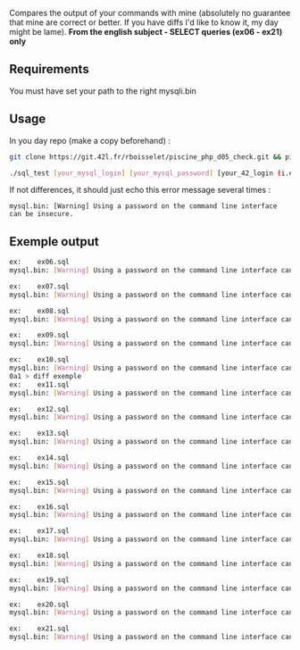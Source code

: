 Compares the output of your commands with mine (absolutely no guarantee that mine are correct or better. If you have diffs I'd like to know it, my day might be lame). **From the english subject - SELECT queries (ex06 - ex21) only**

## Requirements
You must have set your path to the right mysqli.bin

## Usage

In you day repo (make a copy beforehand) :

```bash
git clone https://git.42l.fr/rboisselet/piscine_php_d05_check.git && piscine_php_d05_check/setup

./sql_test [your_mysql_login] [your_mysql_password] [your_42_login (i.e. 'rboissel')]
```

If not differences, it should just echo this error message several times :

```
mysql.bin: [Warning] Using a password on the command line interface can be insecure.
```

## Exemple output

 ```bash
 ex:	ex06.sql
 mysql.bin: [Warning] Using a password on the command line interface can be insecure.

 ex:	ex07.sql
 mysql.bin: [Warning] Using a password on the command line interface can be insecure.

 ex:	ex08.sql
 mysql.bin: [Warning] Using a password on the command line interface can be insecure.

 ex:	ex09.sql
 mysql.bin: [Warning] Using a password on the command line interface can be insecure.

 ex:	ex10.sql
 mysql.bin: [Warning] Using a password on the command line interface can be insecure.
 0a1 > diff exemple
 ex:	ex11.sql
 mysql.bin: [Warning] Using a password on the command line interface can be insecure.

 ex:	ex12.sql
 mysql.bin: [Warning] Using a password on the command line interface can be insecure.

 ex:	ex13.sql
 mysql.bin: [Warning] Using a password on the command line interface can be insecure.

 ex:	ex14.sql
 mysql.bin: [Warning] Using a password on the command line interface can be insecure.

 ex:	ex15.sql
 mysql.bin: [Warning] Using a password on the command line interface can be insecure.

 ex:	ex16.sql
 mysql.bin: [Warning] Using a password on the command line interface can be insecure.

 ex:	ex17.sql
 mysql.bin: [Warning] Using a password on the command line interface can be insecure.

 ex:	ex18.sql
 mysql.bin: [Warning] Using a password on the command line interface can be insecure.

 ex:	ex19.sql
 mysql.bin: [Warning] Using a password on the command line interface can be insecure.

 ex:	ex20.sql
 mysql.bin: [Warning] Using a password on the command line interface can be insecure.

 ex:	ex21.sql
 mysql.bin: [Warning] Using a password on the command line interface can be insecure.
```